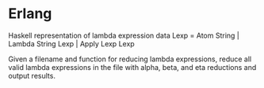 # Erlang

Haskell representation of lambda expression 
data Lexp = Atom String | Lambda String Lexp | Apply Lexp  Lexp 

Given a filename and function for reducing lambda expressions, reduce all valid lambda expressions in the file with alpha, beta, and eta reductions and output results.
